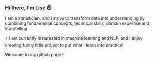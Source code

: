 ### Hi there, I'm Lise 😄

I am a statistician, and I strive to transform data into understanding by combining fundamental concepts, technical skills, domain expertise and storytelling. 

⚡ I am currently insterested in machine learning and NLP, and I enjoy creating funny little project to put what I learn into practice!

Welcome to my github page !

<!--
**LiseReynaert/LiseReynaert** is a ✨ _special_ ✨ repository because its `README.md` (this file) appears on your GitHub profile.

Here are some ideas to get you started:

- 🔭 I’m currently working on ...
- 🌱 I’m currently learning ...
- 👯 I’m looking to collaborate on ...
- 🤔 I’m looking for help with ...
- 💬 Ask me about ...
- 📫 How to reach me: ...
- 😄 Pronouns: ...
- ⚡ Fun fact: ...
-->
